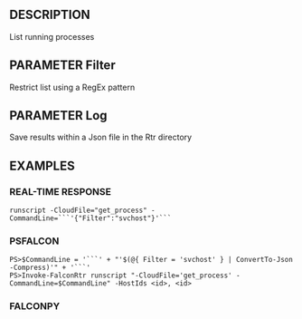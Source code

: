 ## DESCRIPTION
List running processes

## PARAMETER Filter
Restrict list using a RegEx pattern

## PARAMETER Log
Save results within a Json file in the Rtr directory

## EXAMPLES

### REAL-TIME RESPONSE
```
runscript -CloudFile="get_process" -CommandLine=```'{"Filter":"svchost"}'```
```
### PSFALCON
```
PS>$CommandLine = '```' + "'$(@{ Filter = 'svchost' } | ConvertTo-Json -Compress)'" + '```'
PS>Invoke-FalconRtr runscript "-CloudFile='get_process' -CommandLine=$CommandLine" -HostIds <id>, <id>
```
### FALCONPY
